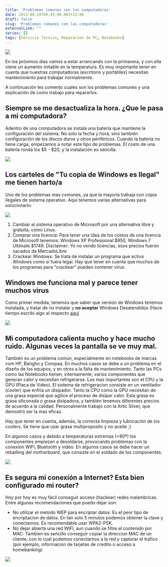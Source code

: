```yaml
---
title: 'Problemas comunes con las computadoras'
date: 2013-09-20T09:43:00.003+12:00
draft: false
slug: 'Problemas comunes con las computadoras'
externalLink: ""
series: []
tags: [Servicio Tecnico, Reparacion de PC, Notebooks]
---
```


[![](http://2.bp.blogspot.com/-GZL1xRaBAOg/Ujtu_7_aKpI/AAAAAAAAV_s/K8hIw7XfUD8/s200/33cba0d.jpg)](http://2.bp.blogspot.com/-GZL1xRaBAOg/Ujtu_7_aKpI/AAAAAAAAV_s/K8hIw7XfUD8/s1600/33cba0d.jpg)

En los próximos días vamos a estar arrancando con la primavera, y con ella viene un aumento notable en la temperatura. Es muy importante tener en cuenta que nuestras computadoras (escritorio y portátiles) necesitan mantenimiento para trabajar normalmente.  

A continuación les comento cuales son los problemas comunes y una explicación de como trabajo para repararlos.

## Siempre se me desactualiza la hora. ¿Que le pasa a mi computadora?

Adentro de una computadora se instala una batería que mantiene la configuración del sistema. No solo la fecha y hora, sino también configuración de los discos duros y otros periféricos. Cuando la batería no tiene carga, empezamos a notar este tipo de problemas. El costo de una batería ronda los $5 - $20, y la instalación es sencilla.  

![](http://4.bp.blogspot.com/-hVVXK6dciOw/Ujtnah4CM1I/AAAAAAAAV-0/C7G83lLIMz4/s320/625-cmos-batt1-s-.png)

## Los carteles de "Tu copia de Windows es Ilegal" me tienen harto/a

Uno de los problemas mas comunes, ya que la mayoría trabaja con copia ilegales de sistema operativo. Aquí tenemos varias alternativas para solucionarlo:  

![](http://3.bp.blogspot.com/-IkVIljdCqCk/UjtpyzqQNeI/AAAAAAAAV_I/DqRRfA8S_8I/s400/images.jpg)

1.  Cambiar el sistema operativo de Microsoft por una alternativa libre y gratuita, como Linux.
2.  Comprar una licencia: Para tener una idea de los costos de una licencia de Microsoft tenemos: Windows XP Professional $950, Windows 7 Ultimate $1749. Disclaimer: Yo no vendo licencias, esos precios fueron sacados de MercadoLibre
3.  Crackear Windows: Se trata de instalar un programa que activa Windows como si fuera legal. Hay que tener en cuenta que muchos de los programas para "crackear" pueden contener virus.

## Windows me funciona mal y parece tener muchos virus

Como primer medida, tenemos que saber que version de Windows tenemos instalada, y tratar de no instalar y **no aceptar** Windows Desatendidos (Hace tiempo escribi algo al respecto [aquí](https://www.cristianmarquez.me/es/posts/page/3/)  

![](http://2.bp.blogspot.com/-KX6Y5-hGQp8/Ujtv_HBUlNI/AAAAAAAAV_4/p8EumvQG6RY/s1600/images+(1).jpg)

## Mi computadora calienta mucho y hace mucho ruido. Algunas veces la pantalla se ve muy mal.

También es un problema común, especialmente en notebooks de marcas com HP, Bangho y Compaq. En muchos casos se debe a un problema en el diseño de los equipos, y en otros a la falta de mantenimiento. Tanto las PCs como las Notebooks tienen, internamente, varios componentes que generan calor y necesitan refrigerarse. Los mas importantes son el CPU y la GPU (Placa de Video). El sistema de refrigeracion consiste en un ventilador (cooler) que enfría un disipador. Tanto la CPU como la GPU necesitan de una grasa especial que agilice el proceso de disipar calor. Esta grasa es grasa siliconada o grasa disipadora, y también tenemos diferentes precios de acuerdo a la calidad. Personalmente trabajo con la Artic Silver, que demostró ser la mas eficaz.

Hay que tener en cuenta, además, la correcta limpieza y lubricación de los coolers. Se tiene que usar grasa multiproposito y no aceite ;)

En algunos casos y debido a temperaturas extremas (+80º) los componentes empiezan a desoldarse, provocando problemas con la conexión WIFI, Bluetooth y video. En algunos casos se debe hacer un rebailling del motherboard, que consiste en el soldado de los componentes.  

![](http://4.bp.blogspot.com/-wxLdWeKeL84/Ujtr3ADT_TI/AAAAAAAAV_U/1elmDdpydbY/s320/0040.JPG)

## Es segura mi conexión a Internet? Esta bien configurado mi router?

Hoy por hoy es muy fácil conseguir acceso (hackear) redes inalambricas. Entre algunas recomendaciones que puedo dejar son:  

- No utilizar el metodo WEP para encriptar datos: Es el peor tipo de encriptacion de datos. En tan solo 5 minutos podemos obtener la clave y conectarnos. Es recomendable usar WPA2-PSK.
- No dejar abierta una red WIFI, aun cuando se filtre el contenido por MAC: Tambien es sencillo conseguir copiar la direccion MAC de un cliente, con lo cual podemos conectarnos a la red y capturar el trafico (por ejemplo, informacion de tarjetas de credito o acceso a homebanking)

[![](http://4.bp.blogspot.com/-eGhGCqhZivM/Ujtt86xjwUI/AAAAAAAAV_g/WeNnFIH_vVg/s1600/Blogger+CristianMarquez.com.ar+-+Crear+entrada+-+Google+Chrome_2013-09-19_18-34-10.png)](http://4.bp.blogspot.com/-eGhGCqhZivM/Ujtt86xjwUI/AAAAAAAAV_g/WeNnFIH_vVg/s1600/Blogger+CristianMarquez.com.ar+-+Crear+entrada+-+Google+Chrome_2013-09-19_18-34-10.png)